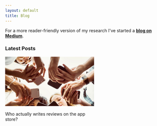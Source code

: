 ```yaml
---
layout: default
title: Blog
---
```


For a more reader-friendly version of my research I've started a <a href="https://medium.com/@james-tizard" target="_blank" style="font-weight:bold">blog on Medium</a>.


<h3>Latest Posts</h3>

<div class="col-3 mt-4 mb-5">
      <div class="card" style="width: 18rem;">
  <img class="card-img-top" src="imgs\blog_image_1.png" alt="Card image cap">
  <div class="card-body">
  <p class="card-text">Who actually writes reviews on the app store?</p>
  <a href="https://medium.com/@james-tizard/who-actually-writes-reviews-on-the-app-store-and-software-forums-d5a492be3fc0" target="_blank"  class="stretched-link"></a>
    <!-- <h5 class="card-title">Card title</h5> -->
    <!-- <a href="https://medium.com/@james-tizard/who-actually-writes-reviews-on-the-app-store-and-software-forums-d5a492be3fc0" target="_blank" style="font-weight:bold">Who actually writes reviews on the app store?</a> -->
    <!-- <a href="#" class="btn btn-primary">Go somewhere</a> -->
  </div>
</div>
</div>



